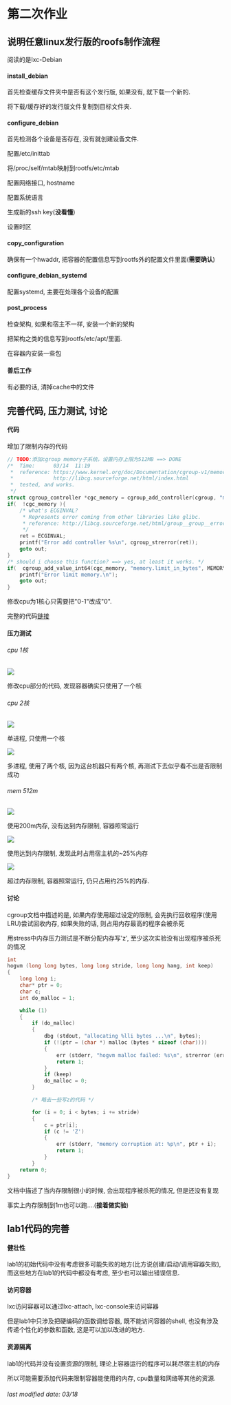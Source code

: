 # 第二次作业

## 说明任意linux发行版的roofs制作流程

阅读的是lxc-Debian

#### install_debian

首先检查缓存文件夹中是否有这个发行版, 如果没有, 就下载一个新的.

将下载/缓存好的发行版文件复制到目标文件夹.

#### configure_debian

首先检测各个设备是否存在, 没有就创建设备文件.

配置/etc/inittab

将/proc/self/mtab映射到rootfs/etc/mtab

配置网络接口, hostname

配置系统语言

生成新的ssh key(**没看懂**)

设置时区

#### copy_configuration

确保有一个hwaddr, 把容器的配置信息写到rootfs外的配置文件里面(**需要确认**)

#### configure_debian_systemd

配置systemd, 主要在处理各个设备的配置

#### post_process

检查架构, 如果和宿主不一样, 安装一个新的架构

把架构之类的信息写到rootfs/etc/apt/里面.

在容器内安装一些包

#### 善后工作

有必要的话, 清掉cache中的文件

## 完善代码, 压力测试, 讨论

#### 代码

增加了限制内存的代码

```c
// TODO:添加cgroup memory子系统，设置内存上限为512MB ==> DONE
/*  Time:      03/14  11:19
 *  reference: https://www.kernel.org/doc/Documentation/cgroup-v1/memory.txt
 *             http://libcg.sourceforge.net/html/index.html
 *  tested, and works.
 */
struct cgroup_controller *cgc_memory = cgroup_add_controller(cgroup, "memory");
if(  !cgc_memory ){
    /* what's ECGINVAL?
     * Represents error coming from other libraries like glibc.
     * reference: http://libcg.sourceforge.net/html/group__group__errors.html
     */
    ret = ECGINVAL;
    printf("Error add controller %s\n", cgroup_strerror(ret));
    goto out;
}
/* should i choose this function? ==> yes, at least it works. */
if(  cgroup_add_value_int64(cgc_memory, "memory.limit_in_bytes", MEMORY_LIMIT)){
    printf("Error limit memory.\n");
    goto out;
}
```

修改cpu为1核心只需要把"0-1"改成"0".

完整的代码[链接](./src/fakeContainer.c)

#### 压力测试

###### cpu 1核

![](./pictures/lab2_cpu_1core_8process.png)

修改cpu部分的代码, 发现容器确实只使用了一个核

###### cpu 2核

![](./pictures/lab2_cpu_2core_1process.png)

单进程, 只使用一个核

![](./pictures/lab2_cpu_2core_2process.png)

多进程, 使用了两个核, 因为这台机器只有两个核, 再测试下去似乎看不出是否限制成功

###### mem 512m

![](./pictures/lab2_mem_200m.png)

使用200m内存, 没有达到内存限制, 容器照常运行

![](./pictures/lab2_mem_512m.png)

使用达到内存限制, 发现此时占用宿主机的~25%内存

![](./pictures/lab2_mem_800m.png)

超过内存限制, 容器照常运行, 仍只占用约25%的内存.

#### 讨论

cgroup文档中描述的是, 如果内存使用超过设定的限制, 会先执行回收程序(使用LRU)尝试回收内存, 如果失败的话, 则占用内存最高的程序会被杀死

用stress中内存压力测试是不断分配内存写'z', 至少这次实验没有出现程序被杀死的情况

```c
int
hogvm (long long bytes, long long stride, long long hang, int keep)
{
    long long i;
    char* ptr = 0;
    char c;
    int do_malloc = 1;

    while (1)
    {
        if (do_malloc)
        {
            dbg (stdout, "allocating %lli bytes ...\n", bytes);
            if (!(ptr = (char *) malloc (bytes * sizeof (char))))
            {
                err (stderr, "hogvm malloc failed: %s\n", strerror (errno));
                return 1;
            }
            if (keep)
            do_malloc = 0;
        }

        /* 略去一些写z的代码 */

        for (i = 0; i < bytes; i += stride)
        {
            c = ptr[i];
            if (c != 'Z')
            {
                err (stderr, "memory corruption at: %p\n", ptr + i);
                return 1;
            }
        }
    return 0;
}
```

文档中描述了当内存限制很小的时候,  会出现程序被杀死的情况, 但是还没有复现

事实上内存限制到1m也可以跑....(**接着做实验**)

## lab1代码的完善

#### 健壮性

lab1的初始代码中没有考虑很多可能失败的地方(比方说创建/启动/调用容器失败),而这些地方在lab1的代码中都没有考虑, 至少也可以输出错误信息.

#### 访问容器

lxc访问容器可以通过lxc-attach, lxc-console来访问容器

但是lab1中只涉及把硬编码的函数调给容器, 既不能访问容器的shell, 也没有涉及传递个性化的参数和函数, 这是可以加以改进的地方.

#### 资源隔离

lab1的代码并没有设置资源的限制, 理论上容器运行的程序可以耗尽宿主机的内存

所以可能需要添加代码来限制容器能使用的内存, cpu数量和网络等其他的资源.

###### last modified date: 03/18
